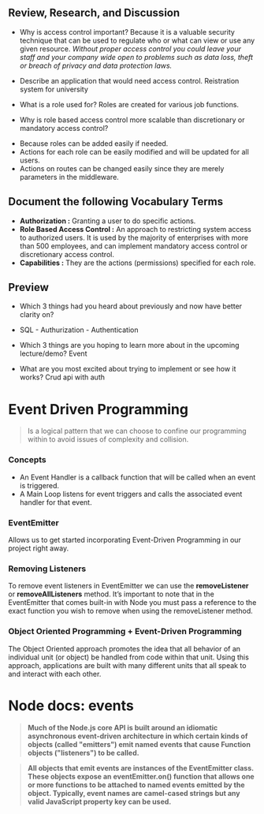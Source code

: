 ## Review, Research, and Discussion


* Why is access control important?
Because it is a valuable security technique that can be used to regulate who or what can view or use any given resource.
*Without proper access control you could leave your staff and your company wide open to problems such as data loss, theft or breach of privacy and data protection laws.*

* Describe an application that would need access control.
Reistration system for university

* What is a role used for?
Roles are created for various job functions.

* Why is role based access control more scalable than discretionary or mandatory access control?

- Because roles can be added easily if needed.
- Actions for each role can be easily modified and will be updated for all users.
- Actions on routes can be changed easily since they are merely parameters in the middleware.

## Document the following Vocabulary Terms

* **Authorization :** Granting a user to do specific actions.
* **Role Based Access Control :** An approach to restricting system access to authorized users. It is used by the majority of enterprises with more than 500 employees, and can implement mandatory access control or discretionary access control.
* **Capabilities :** They are the actions (permissions) specified for each role.

## Preview


* Which 3 things had you heard about previously and now have better clarity on?
- SQL  - Authurization - Authentication

* Which 3 things are you hoping to learn more about in the upcoming lecture/demo?
Event

* What are you most excited about trying to implement or see how it works?
Crud api with auth


# Event Driven Programming

> Is a logical pattern that we can choose to confine our programming within to avoid issues of complexity and collision.

### Concepts
* An Event Handler is a callback function that will be called when an event is triggered.
* A Main Loop listens for event triggers and calls the associated event handler for that event.

### EventEmitter

Allows us to get started incorporating Event-Driven Programming in our project right away.

### Removing Listeners

To remove event listeners in EventEmitter we can use the **removeListener** or **removeAllListeners** method. It’s important to note that in the EventEmitter that comes built-in with Node you must pass a reference to the exact function you wish to remove when using the removeListener method.

### Object Oriented Programming + Event-Driven Programming

The Object Oriented approach promotes the idea that all behavior of an individual unit (or object) be handled from code within that unit. Using this approach, applications are built with many different units that all speak to and interact with each other.


# Node docs: events

> **Much of the Node.js core API is built around an idiomatic asynchronous event-driven architecture in which certain kinds of objects (called "emitters") emit named events that cause Function objects ("listeners") to be called.**

> **All objects that emit events are instances of the EventEmitter class. These objects expose an eventEmitter.on() function that allows one or more functions to be attached to named events emitted by the object. Typically, event names are camel-cased strings but any valid JavaScript property key can be used.**




